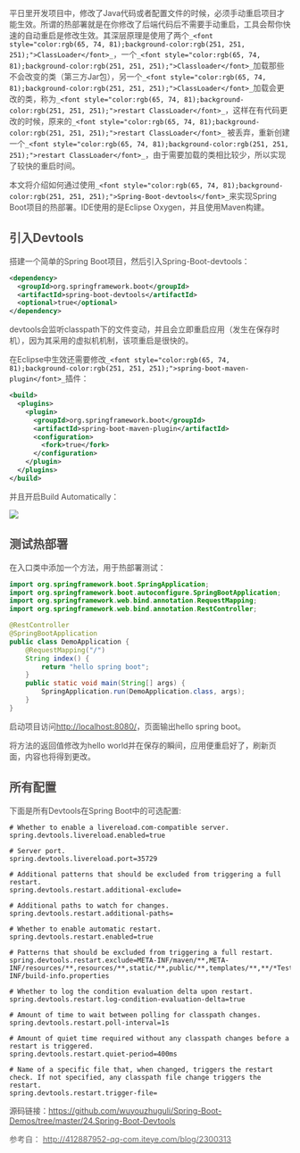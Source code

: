 <font style="color:rgb(76, 73, 72);">平日里开发项目中，修改了Java代码或者配置文件的时候，必须手动重启项目才能生效。所谓的热部署就是在你修改了后端代码后不需要手动重启，工具会帮你快速的自动重启是修改生效。其深层原理是使用了两个</font>`_<font style="color:rgb(65, 74, 81);background-color:rgb(251, 251, 251);">ClassLoader</font>_`<font style="color:rgb(76, 73, 72);">，一个</font>`_<font style="color:rgb(65, 74, 81);background-color:rgb(251, 251, 251);">Classloader</font>_`<font style="color:rgb(76, 73, 72);">加载那些不会改变的类（第三方Jar包），另一个</font>`_<font style="color:rgb(65, 74, 81);background-color:rgb(251, 251, 251);">ClassLoader</font>_`<font style="color:rgb(76, 73, 72);">加载会更改的类，称为</font>`_<font style="color:rgb(65, 74, 81);background-color:rgb(251, 251, 251);">restart ClassLoader</font>_`<font style="color:rgb(76, 73, 72);">，这样在有代码更改的时候，原来的</font>`_<font style="color:rgb(65, 74, 81);background-color:rgb(251, 251, 251);">restart ClassLoader</font>_`<font style="color:rgb(76, 73, 72);"> 被丢弃，重新创建一个</font>`_<font style="color:rgb(65, 74, 81);background-color:rgb(251, 251, 251);">restart ClassLoader</font>_`<font style="color:rgb(76, 73, 72);">，由于需要加载的类相比较少，所以实现了较快的重启时间。</font>

<font style="color:rgb(76, 73, 72);">本文将介绍如何通过使用</font>`_<font style="color:rgb(65, 74, 81);background-color:rgb(251, 251, 251);">Spring-Boot-devtools</font>_`<font style="color:rgb(76, 73, 72);">来实现Spring Boot项目的热部署。IDE使用的是Eclipse Oxygen，并且使用Maven构建。</font>

<h2 id="引入Devtools"><font style="color:rgb(76, 73, 72);">引入Devtools</font></h2>
<font style="color:rgb(76, 73, 72);">搭建一个简单的Spring Boot项目，然后引入Spring-Boot-devtools：</font>

```xml
<dependency>
  <groupId>org.springframework.boot</groupId>
  <artifactId>spring-boot-devtools</artifactId>
  <optional>true</optional>
</dependency>
```

<font style="color:rgb(76, 73, 72);">devtools会监听classpath下的文件变动，并且会立即重启应用（发生在保存时机），因为其采用的虚拟机机制，该项重启是很快的。</font>

<font style="color:rgb(76, 73, 72);">在Eclipse中生效还需要修改</font>`_<font style="color:rgb(65, 74, 81);background-color:rgb(251, 251, 251);">spring-boot-maven-plugin</font>_`<font style="color:rgb(76, 73, 72);">插件：</font>

```xml
<build>
  <plugins>
    <plugin>
      <groupId>org.springframework.boot</groupId>
      <artifactId>spring-boot-maven-plugin</artifactId>
      <configuration>
        <fork>true</fork>
      </configuration>
    </plugin>
  </plugins>
</build>
```

<font style="color:rgb(76, 73, 72);">并且开启Build Automatically：</font>

![](https://cdn.nlark.com/yuque/0/2024/png/48200602/1734713728132-db0be728-bdda-4b84-89e3-ec4c0c472482.png)

<h2 id="测试热部署"><font style="color:rgb(76, 73, 72);">测试热部署</font></h2>
<font style="color:rgb(76, 73, 72);">在入口类中添加一个方法，用于热部署测试：</font>

```java
import org.springframework.boot.SpringApplication;
import org.springframework.boot.autoconfigure.SpringBootApplication;
import org.springframework.web.bind.annotation.RequestMapping;
import org.springframework.web.bind.annotation.RestController;

@RestController
@SpringBootApplication
public class DemoApplication {
    @RequestMapping("/")
    String index() {
        return "hello spring boot";
    }
    public static void main(String[] args) {
        SpringApplication.run(DemoApplication.class, args);
    }
}
```

<font style="color:rgb(76, 73, 72);">启动项目访问</font>[<font style="color:rgb(76, 73, 72);">http://localhost:8080/</font>](http://localhost:8080/)<font style="color:rgb(76, 73, 72);">，页面输出hello spring boot。</font>

<font style="color:rgb(76, 73, 72);">将方法的返回值修改为hello world并在保存的瞬间，应用便重启好了，刷新页面，内容也将得到更改。</font>

<h2 id="所有配置"><font style="color:rgb(76, 73, 72);">所有配置</font></h2>
<font style="color:rgb(76, 73, 72);">下面是所有Devtools在Spring Boot中的可选配置:</font>

```properties
# Whether to enable a livereload.com-compatible server.
spring.devtools.livereload.enabled=true 

# Server port.
spring.devtools.livereload.port=35729 

# Additional patterns that should be excluded from triggering a full restart.
spring.devtools.restart.additional-exclude= 

# Additional paths to watch for changes.
spring.devtools.restart.additional-paths= 

# Whether to enable automatic restart.
spring.devtools.restart.enabled=true

# Patterns that should be excluded from triggering a full restart.
spring.devtools.restart.exclude=META-INF/maven/**,META-INF/resources/**,resources/**,static/**,public/**,templates/**,**/*Test.class,**/*Tests.class,git.properties,META-INF/build-info.properties

# Whether to log the condition evaluation delta upon restart.
spring.devtools.restart.log-condition-evaluation-delta=true 

# Amount of time to wait between polling for classpath changes.
spring.devtools.restart.poll-interval=1s 

# Amount of quiet time required without any classpath changes before a restart is triggered.
spring.devtools.restart.quiet-period=400ms 

# Name of a specific file that, when changed, triggers the restart check. If not specified, any classpath file change triggers the restart.
spring.devtools.restart.trigger-file=
```

<font style="color:rgb(76, 73, 72);">源码链接：</font>[<font style="color:rgb(76, 73, 72);">https://github.com/wuyouzhuguli/Spring-Boot-Demos/tree/master/24.Spring-Boot-Devtools</font>](https://github.com/wuyouzhuguli/Spring-Boot-Demos/tree/master/24.Spring-Boot-Devtools)

<font style="color:rgb(102, 102, 102);">参考自： </font>[<font style="color:rgb(102, 102, 102);">http://412887952-qq-com.iteye.com/blog/2300313</font>](http://412887952-qq-com.iteye.com/blog/2300313)

